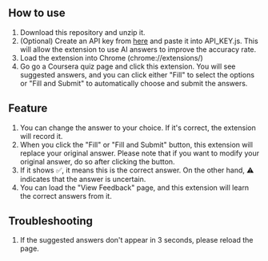 ## How to use
1. Download this repository and unzip it.
2. (Optional) Create an API key from [here](https://aistudio.google.com/app/apikey) and paste it into API_KEY.js. This will allow the extension to use AI answers to improve the accuracy rate.
3. Load the extension into Chrome (chrome://extensions/)
4. Go go a Coursera quiz page and click this extension. You will see suggested answers, and you can click either "Fill" to select the options or "Fill and Submit" to automatically choose and submit the answers.

## Feature
1. You can change the answer to your choice. If it's correct, the extension will record it.
2. When you click the "Fill" or "Fill and Submit" button, this extension will replace your original answer. Please note that if you want to modify your original answer, do so after clicking the button.
3. If it shows ✅, it means this is the correct answer. On the other hand, ⚠️ indicates that the answer is uncertain.
4. You can load the "View Feedback" page, and this extension will learn the correct answers from it.

## Troubleshooting
1. If the suggested answers don't appear in 3 seconds, please reload the page.